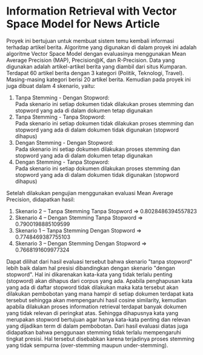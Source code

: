 # Information Retrieval with Vector Space Model for News Article

Proyek ini bertujuan untuk membuat sistem temu kembali informasi terhadap artikel berita. Algoritme yang digunakan di dalam proyek ini adalah algoritme Vector Space Model dengan evaluasinya menggunakan Mean Average Precision (MAP), Precision@K, dan R-Precision. Data yang digunakan adalah artikel-artikel berita yang diambil dari situs Kumparan. Terdapat 60 artikel berita dengan 3 kategori (Politik, Teknologi, Travel). Masing-masing kategori berisi 20 artikel berita. Kemudian pada proyek ini juga dibuat dalam 4 skenario, yaitu:
1. Tanpa Stemming - Dengan Stopword: <br>
    Pada skenario ini setiap dokumen tidak dilakukan proses stemming dan stopword yang ada di dalam dokumen tetap digunakan 
2. Tanpa Stemming - Tanpa Stopword: <br>
    Pada skenario ini setiap dokumen tidak dilakukan proses stemming dan stopword yang ada di dalam dokumen tidak digunakan (stopword dihapus)
3. Dengan Stemming - Dengan Stopword: <br>
    Pada skenario ini setiap dokumen dilakukan proses stemming dan stopword yang ada di dalam dokumen tetap digunakan
4. Dengan Stemming - Tanpa Stopword: <br>
    Pada skenario ini setiap dokumen dilakukan proses stemming dan stopword yang ada di dalam dokumen tidak digunakan (stopword dihapus)

Setelah dilakukan pengujian menggunakan evaluasi Mean Average Precision, didapatkan hasil:
1. Skenario 2 – Tanpa Stemming Tanpa Stopword 		=> 0.8028486394557823
2. Skenario 4 – Dengan Stemming Tanpa Stopword 		=> 0.7900198885109599
3. Skenario 1 – Tanpa  Stemming Dengan Stopword 	=> 0.7748469387755103
4. Skenario 3 – Dengan Stemming Dengan Stopword 	=> 0.7668191609977324

Dapat dilihat dari hasil evaluasi tersebut bahwa skenario "tanpa stopword" lebih baik dalam hal presisi dibandingkan dengan skenario "dengan stopword". Hal ini dikarenakan kata-kata yang tidak terlalu penting (stopword) akan dihapus dari corpus yang ada. Apabila penghapusan kata yang ada di daftar stopword tidak dilakukan maka kata tersebut akan dilakukan pembobotan yang mana hampir di setiap dokumen terdapat kata tersebut sehingga akan mempengaruhi hasil cosine similarity, kemudian apabila dilakukan proses information retrieval terdapat banyak dokumen yang tidak relevan di peringkat atas. Sehingga dihapusnya kata yang merupakan stopword bertujuan agar hanya kata-kata penting dan relevan yang dijadikan term di dalam pembobotan. 
Dari hasil evaluasi diatas juga didapatkan bahwa penggunaan stemming tidak terlalu mempengaruhi tingkat presisi. Hal tersebut disebabkan karena terjadinya proses stemming yang tidak sempurna (over-stemming maupun under-stemming).
